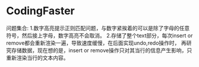 # CodingFaster
问题集合:
1.数字高亮提示正则匹配问题，与数字紧挨着的可以是除了字母的任意符号，然后接上字母，数字高亮不会取消。
2.存储了整个text部分，每次insert or remove都会重新渲染一遍，导致速度缓慢，在后面实现undo,redo操作时，
再研究存储数据，现在想的是，insert or remove操作只对其当行的信息产生影响，只重新渲染当行的文本内容。